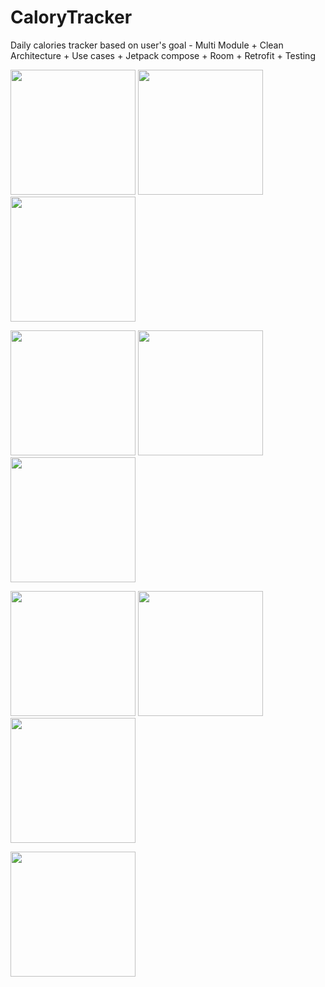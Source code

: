 # CaloryTracker
Daily calories tracker based on user's goal - Multi Module + Clean Architecture + Use cases + Jetpack compose + Room + Retrofit + Testing


<p float="left">
  <img src="https://user-images.githubusercontent.com/54389203/217920934-5d365464-5207-4856-8e59-603cfbf76853.png" width="200" />
  <img src="https://user-images.githubusercontent.com/54389203/217920971-8f13d366-1bf4-4906-b114-0d18093314d5.png" width="200" /> 
  <img src="https://user-images.githubusercontent.com/54389203/217921002-42e6a831-514c-4c86-a0d3-6519206fbb07.png" width="200" />
</p>


<p float="left">
  <img src="https://user-images.githubusercontent.com/54389203/217921062-a041b420-53e1-48c2-adae-13d7c025ed20.png" width="200" />
  <img src="https://user-images.githubusercontent.com/54389203/217921056-421049e1-aeef-4d0c-a730-8110db1d3fe8.png" width="200" /> 
  <img src="https://user-images.githubusercontent.com/54389203/217921044-42d8ab90-7c08-413c-95ad-c3f2cbfdac97.png" width="200" />
</p>


<p float="left">
  <img src="https://user-images.githubusercontent.com/54389203/217921196-90eee9b6-1cdc-4ab8-ab3d-5b17a6f9b0cf.png" width="200" />
  <img src="https://user-images.githubusercontent.com/54389203/217921194-6bb9f75c-4865-4786-aca3-70283aa6be83.png" width="200" /> 
  <img src="https://user-images.githubusercontent.com/54389203/217921182-b177e36b-226e-4937-8fbf-bbd5a0e87ce0.png" width="200" />
</p>


<p float="center">
  <img src="https://user-images.githubusercontent.com/54389203/217921156-ed766c4c-b86e-4f94-84ac-9a360eb424d0.png" width="200" />
</p>
